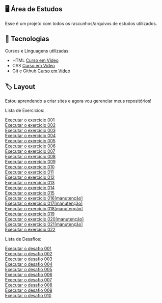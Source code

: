 ## 🖥️ Área de Estudos

 Esse é um projeto com todos os rascunhos/arquivos de estudos utilizados.

## 🚀 Tecnologias

 Cursos e Linguagens utilizadas:

 - HTML [Curso em Vídeo](https://www.youtube.com/watch?v=jgQjeqGRdgA)
 - CSS [Curso em Vídeo](https://www.youtube.com/watch?v=jgQjeqGRdgA)
 - Git e Github [Curso em Vídeo](https://www.youtube.com/watch?v=xEKo29OWILE&list=PLHz_AreHm4dm7ZULPAmadvNhH6vk9oNZA)

## 🏷️ Layout 

Estou aprendendo a criar sites e agora vou gerenciar meus repositórios!

Lista de Exercicíos:

<a href="https://vini3h.github.io/html-css/exercicios/ex001/index.html">Executar o exercício 001 </a>
<br>
<a href="https://vini3h.github.io/html-css/exercicios/ex002/index.html">Executar o exercício 002 </a>
<br>
<a href="https://vini3h.github.io/html-css/exercicios/ex003/index.html">Executar o exercício 003 </a>
<br>
<a href="https://vini3h.github.io/html-css/exercicios/ex004/index.html">Executar o exercício 004 </a>
<br>
<a href="https://vini3h.github.io/html-css/exercicios/ex006/index.html">Executar o exercício 005 </a>
<br>
<a href="https://vini3h.github.io/html-css/exercicios/ex007/html5.html">Executar o exercício 006 </a>
<br>
<a href="https://vini3h.github.io/html-css/exercicios/ex008/index.html">Executar o exercício 007 </a>
<br>
<a href="https://vini3h.github.io/html-css/exercicios/ex008b/index.html">Executar o exercício 008 </a>
<br>
<a href="https://vini3h.github.io/html-css/exercicios/ex009/index.html">Executar o exercício 009 </a>
<br>
<a href="https://vini3h.github.io/html-css/exercicios/ex010/index.html">Executar o exercício 010 </a>
<br>
<a href="https://vini3h.github.io/html-css/exercicios/ex011/index.html">Executar o exercício 011 </a>
<br>
<a href="https://vini3h.github.io/html-css/exercicios/ex012/index.html">Executar o exercício 012 </a>
<br>
<a href="https://vini3h.github.io/html-css/exercicios/ex013/index.html">Executar o exercício 013 </a>
<br>
<a href="https://vini3h.github.io/html-css/exercicios/ex014/index.html">Executar o exercício 014 </a>
<br>
<a href="https://vini3h.github.io/html-css/exercicios/ex015/index.html">Executar o exercício 015 </a>
<br>
<a href="https://vini3h.github.io/html-css/exercicios/ex016/index.html">Executar o exercício 016[manutenção] </a>
<br>
<a href="https://vini3h.github.io/html-css/exercicios/ex017/index.html">Executar o exercício 017[manutenção] </a>
<br>
<a href="https://vini3h.github.io/html-css/exercicios/ex018/index.html">Executar o exercício 018[manutenção] </a>
<br>
<a href="https://vini3h.github.io/html-css/exercicios/ex019/seletor01.html">Executar o exercício 019 </a>
<br>
<a href="https://vini3h.github.io/html-css/exercicios/ex020/index.html">Executar o exercício 020[manutenção] </a>
<br>
<a href="https://vini3h.github.io/html-css/exercicios/ex021/index.html">Executar o exercício 021[manutenção] </a>
<br>
<a href="https://vini3h.github.io/html-css/exercicios/ex022/index.html">Executar o exercício 022 </a>

Lista de Desafios:

<a href="https://vini3h.github.io/html-css/desafios/d001/index.html">Executar o desafio 001 </a>
<br>
<a href="https://vini3h.github.io/html-css/desafios/d002/index.html">Executar o desafio 002 </a>
<br>
<a href="https://vini3h.github.io/html-css/desafios/d003/index.html">Executar o desafio 003 </a>
<br>
<a href="https://vini3h.github.io/html-css/desafios/d004/index.html">Executar o desafio 004 </a>
<br>
<a href="https://vini3h.github.io/html-css/desafios/d005/index.html">Executar o desafio 005 </a>
<br>
<a href="https://vini3h.github.io/html-css/desafios/d006/index.html">Executar o desafio 006 </a>
<br>
<a href="https://vini3h.github.io/html-css/desafios/d007/index.html">Executar o desafio 007 </a>
<br>
<a href="https://vini3h.github.io/html-css/desafios/d008/index.html">Executar o desafio 008</a>
<br>
<a href="https://vini3h.github.io/html-css/desafios/d009/index.html">Executar o desafio 009 </a>
<br>
<a href="https://vini3h.github.io/html-css/desafios/d010/index.html">Executar o desafio 010 </a>

<!--<p align="center">
  <img src=".github/preview.png" alt="Demonstração do projeto" width="100%" />
</p>
-->